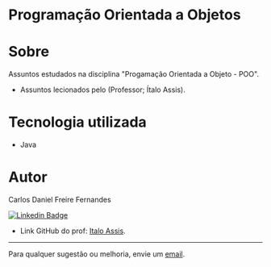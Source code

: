 # Programação Orientada a Objetos

# Sobre

Assuntos estudados na disciplina "Progamação Orientada a Objeto - POO".
  
- Assuntos lecionados pelo (Professor; Ítalo Assis).

# Tecnologia utilizada

- Java

# Autor

Carlos Daniel Freire Fernandes

[![Linkedin Badge](https://img.shields.io/badge/-Linkedin-blue?style=flat-square&logo=Linkedin&logoColor=white&link=https://www.linkedin.com/in/lpaulovt/)](https://www.linkedin.com/in/carlosdanielfernandes) 

- Link GitHub do prof:  [Italo Assis](https://github.com/italoaug "GitHub Italo Assis"). 

---
Para qualquer sugestão ou melhoria, envie um [email](mailto:carloscdanield@gmail.com).
